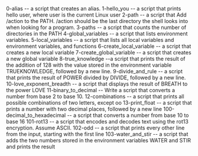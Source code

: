 0-alias -- a script that creates an alias. 1-hello_you -- a script that prints hello user, where user is the current Linux user 2-path -- a script that Add /action to the PATH. /action should be the last directory the shell looks into when looking for a program. 3-paths -- a script that counts the number of directories in the PATH 4-global_variables -- a script that lists environment variables. 5-local_variables -- a script that lists all local variables and environment variables, and functions 6-create_local_variable -- a script that creates a new local variable 7-create_global_variable -- a script that creates a new global variable 8-true_knowledge --a script that prints the result of the addition of 128 with the value stored in the environment variable TRUEKNOWLEDGE, followed by a new line. 9-divide_and_rule -- a script that prints the result of POWER divided by DIVIDE, followed by a new line. 10-love_exponent_breadth -- a script that displays the result of BREATH to the power LOVE 11-binary_to_decimal -- Write a script that converts a number from base 2 to base 10. 12-combinations -- a script that prints all possible combinations of two letters, except oo 13-print_float -- a script that prints a number with two decimal places, followed by a new line 100-decimal_to_hexadecimal -- a script that converts a number from base 10 to base 16 101-rot13 -- a script that encodes and decodes text using the rot13 encryption. Assume ASCII. 102-odd -- a script that prints every other line from the input, starting with the first line 103-water_and_stir -- a script that adds the two numbers stored in the environment variables WATER and STIR and prints the result


